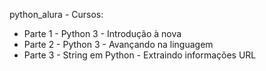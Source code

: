 python_alura - Cursos:
- Parte 1 - Python 3 - Introdução à nova 
- Parte 2 - Python 3 - Avançando na linguagem
- Parte 3 - String em Python - Extraindo informações URL
